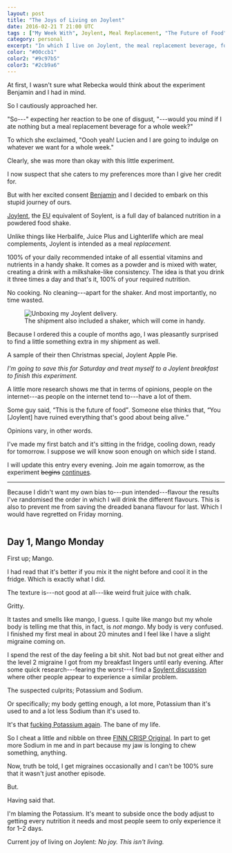 ```yaml
---
layout: post
title: "The Joys of Living on Joylent"
date: 2016-02-21 T 21:00 UTC
tags : ["My Week With", Joylent, Meal Replacement, "The Future of Food"]
category: personal
excerpt: "In which I live on Joylent, the meal replacement beverage, for a week, keeping a day-by-day account of the experience."
color: "#00ccb1"
color2: "#9c97b5"
color3: "#2cb9a6"
---
```

At first, I wasn't sure what Rebecka would think about the experiment Benjamin and I had in mind.

So I cautiously approached her.

"So---" expecting her reaction to be one of disgust, "---would you mind if I ate nothing but a meal replacement beverage for a whole week?"

To which she exclaimed, "Oooh yeah! Lucien and I are going to indulge on whatever we want for a whole week."

Clearly, she was more than okay with this little experiment.

I now suspect that she caters to my preferences more than I give her credit for.

But with her excited consent [Benjamin][beije] and I decided to embark on this stupid journey of ours.

<p data-pullquote="You have ruined everything that’s good about being alive."></p>

[Joylent][joylent], the <abbr title="European Union" class="small-caps">EU</abbr> equivalent of Soylent, is a full day of balanced nutrition in a powdered food shake.

Unlike things like Herbalife, Juice Plus and Lighterlife which are meal complements, Joylent is intended as a meal *replacement.*

100% of your daily recommended intake of all essential vitamins and nutrients in a handy shake. It comes as a powder and is mixed with water, creating a drink with a milkshake-like consistency. The idea is that you drink it three times a day and that's it, 100% of your required nutrition.

No cooking. No cleaning---apart for the shaker. And most importantly, no time wasted.

<figure>
	<img class="js-lazy-load" data-original="/assets/posts/2016/february/the-joys-of-living-on-joylent/unboxing-joylent.jpg" alt="Unboxing my Joylent delivery.">
	<figcaption>The shipment also included a shaker, which will come in handy.</figcaption>
</figure>

Because I ordered this a couple of months ago, I was pleasantly surprised to find a little something extra in my shipment as well.

A sample of their then Christmas special, Joylent Apple Pie.

*I'm going to save this for Saturday and treat myself to a Joylent breakfast to finish this experiment.*

A little more research shows me that in terms of opinions, people on the internet---as people on the internet tend to---have a lot of them.

Some guy said, <q>This is the future of food</q>. Someone else thinks that, <q>You \[Joylent\] have ruined everything that's good about being alive.</q>

Opinions vary, in other words.

I've made my first batch and it's sitting in the fridge, cooling down, ready for tomorrow. I suppose we will know soon enough on which side I stand.

I will update this entry every evening. Join me again tomorrow, as the experiment <del>begins</del> <ins>continues</ins>.

***

Because I didn't want my own bias to---pun intended---flavour the results I've randomised the order in which I will drink the different flavours. This is also to prevent me from saving the dreaded banana flavour for last. Which I would have regretted on Friday morning.

<figure class="aside-image">
	<img class="js-lazy-load" data-original="/assets/posts/2016/february/the-joys-of-living-on-joylent/mango.png">
</figure>

## Day 1, Mango Monday

First up; Mango.

I had read that it's better if you mix it the night before and cool it in the fridge. Which is exactly what I did.

The texture is---not good at all---like weird fruit juice with chalk.

Gritty.

It tastes and smells like mango, I guess. I quite like mango but my whole body is telling me that this, in fact, is *not mango*. My body is very confused. I finished my first meal in about 20 minutes and I feel like I have a slight migraine coming on.

I spend the rest of the day feeling a bit shit. Not bad but not great either and the level 2 migraine I got from my breakfast lingers until early evening. After some quick research---fearing the worst---I find a [Soylent discussion][headache] where other people appear to experience a similar problem.

The suspected culprits; Potassium and Sodium.

Or specifically; my body getting enough, a lot more, Potassium than it's used to and a lot less Sodium than it's used to.

It's that [fucking Potassium again][bananas]. The bane of my life.

So I cheat a little and nibble on three [FINN CRISP Original][finncrisp]. In part to get more Sodium in me and in part because my jaw is longing to chew something, anything.

Now, truth be told, I get migraines occasionally and I can't be 100% sure that it wasn't just another episode.

But.

Having said that.

I'm blaming the Potassium. It's meant to subside once the body adjust to getting every nutrition it needs and most people seem to only experience it for 1&ndash;2 days.

Current joy of living on Joylent: *No joy. This isn't living.*

<!--

<figure class="aside-image">
	<img class="js-lazy-load" data-original="/assets/posts/2016/february/the-joys-of-living-on-joylent/banana.png">
</figure>

## Day 2, Banana Tuesday

<figure class="aside-image">
	<img class="js-lazy-load" data-original="/assets/posts/2016/february/the-joys-of-living-on-joylent/strawberry.png">
</figure>

## Day 3, Strawberry Wednesday

<figure class="aside-image">
	<img class="js-lazy-load" data-original="/assets/posts/2016/february/the-joys-of-living-on-joylent/chocolate.png">
</figure>

## Day 4, Chocolate Thursday

<figure class="aside-image">
	<img class="js-lazy-load" data-original="/assets/posts/2016/february/the-joys-of-living-on-joylent/vanilla.png">
</figure>

## Day 5, Vanilla Friday

## Conclusion

Apple Pie.

-->

[beije]: https://benjaminhorn.io/
[joylent]: http://joylent.eu/
[headache]: https://discourse.soylent.com/t/headaches-after-drinking-soylent/20183/7
[bananas]: /blog/now-thats-what-i-call-banana
[finncrisp]: http://www.finncrisp.com/crispbreads/thin-crisps/finn-crisp-original/